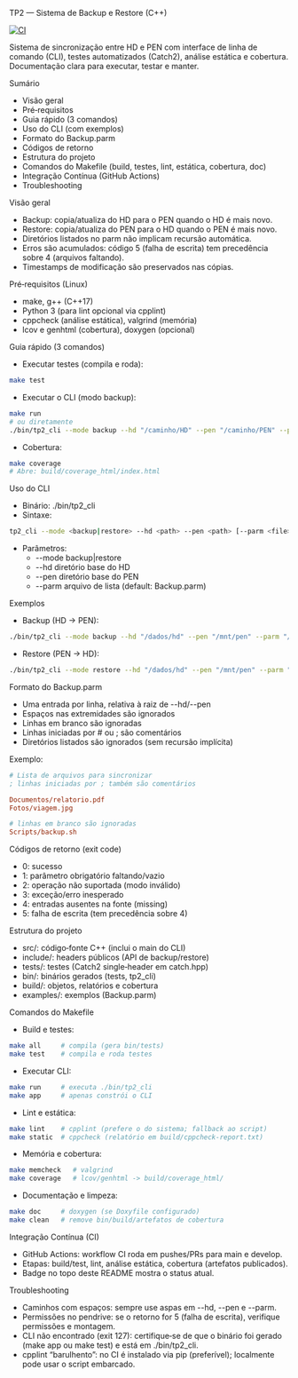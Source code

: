 TP2 — Sistema de Backup e Restore (C++)

[![CI](https://github.com/GabD-S/Tecnica_Programacao_2/actions/workflows/ci.yml/badge.svg)](https://github.com/GabD-S/Tecnica_Programacao_2/actions/workflows/ci.yml)

Sistema de sincronização entre HD e PEN com interface de linha de comando (CLI), testes automatizados (Catch2), análise estática e cobertura. Documentação clara para executar, testar e manter.

Sumário
- Visão geral
- Pré‑requisitos
- Guia rápido (3 comandos)
- Uso do CLI (com exemplos)
- Formato do Backup.parm
- Códigos de retorno
- Estrutura do projeto
- Comandos do Makefile (build, testes, lint, estática, cobertura, doc)
- Integração Contínua (GitHub Actions)
- Troubleshooting

Visão geral
- Backup: copia/atualiza do HD para o PEN quando o HD é mais novo.
- Restore: copia/atualiza do PEN para o HD quando o PEN é mais novo.
- Diretórios listados no parm não implicam recursão automática.
- Erros são acumulados: código 5 (falha de escrita) tem precedência sobre 4 (arquivos faltando).
- Timestamps de modificação são preservados nas cópias.

Pré‑requisitos (Linux)
- make, g++ (C++17)
- Python 3 (para lint opcional via cpplint)
- cppcheck (análise estática), valgrind (memória)
- lcov e genhtml (cobertura), doxygen (opcional)

Guia rápido (3 comandos)
- Executar testes (compila e roda):
```bash
make test
```
- Executar o CLI (modo backup):
```bash
make run
# ou diretamente
./bin/tp2_cli --mode backup --hd "/caminho/HD" --pen "/caminho/PEN" --parm "/caminho/Backup.parm"
```
- Cobertura:
```bash
make coverage
# Abre: build/coverage_html/index.html
```

Uso do CLI
- Binário: ./bin/tp2_cli
- Sintaxe:
```bash
tp2_cli --mode <backup|restore> --hd <path> --pen <path> [--parm <file>]
```
- Parâmetros:
  - --mode backup|restore
  - --hd <path> diretório base do HD
  - --pen <path> diretório base do PEN
  - --parm <file> arquivo de lista (default: Backup.parm)

Exemplos
- Backup (HD -> PEN):
```bash
./bin/tp2_cli --mode backup --hd "/dados/hd" --pen "/mnt/pen" --parm "/dados/Backup.parm"
```
- Restore (PEN -> HD):
```bash
./bin/tp2_cli --mode restore --hd "/dados/hd" --pen "/mnt/pen" --parm "/dados/Backup.parm"
```

Formato do Backup.parm
- Uma entrada por linha, relativa à raiz de --hd/--pen
- Espaços nas extremidades são ignorados
- Linhas em branco são ignoradas
- Linhas iniciadas por # ou ; são comentários
- Diretórios listados são ignorados (sem recursão implícita)

Exemplo:
```ini
# Lista de arquivos para sincronizar
; linhas iniciadas por ; também são comentários

Documentos/relatorio.pdf
Fotos/viagem.jpg

# linhas em branco são ignoradas
Scripts/backup.sh
```

Códigos de retorno (exit code)
- 0: sucesso
- 1: parâmetro obrigatório faltando/vazio
- 2: operação não suportada (modo inválido)
- 3: exceção/erro inesperado
- 4: entradas ausentes na fonte (missing)
- 5: falha de escrita (tem precedência sobre 4)

Estrutura do projeto
- src/: código‑fonte C++ (inclui o main do CLI)
- include/: headers públicos (API de backup/restore)
- tests/: testes (Catch2 single‑header em catch.hpp)
- bin/: binários gerados (tests, tp2_cli)
- build/: objetos, relatórios e cobertura
- examples/: exemplos (Backup.parm)

Comandos do Makefile
- Build e testes:
```bash
make all     # compila (gera bin/tests)
make test    # compila e roda testes
```
- Executar CLI:
```bash
make run     # executa ./bin/tp2_cli
make app     # apenas constrói o CLI
```
- Lint e estática:
```bash
make lint    # cpplint (prefere o do sistema; fallback ao script)
make static  # cppcheck (relatório em build/cppcheck-report.txt)
```
- Memória e cobertura:
```bash
make memcheck   # valgrind
make coverage   # lcov/genhtml -> build/coverage_html/
```
- Documentação e limpeza:
```bash
make doc     # doxygen (se Doxyfile configurado)
make clean   # remove bin/build/artefatos de cobertura
```

Integração Contínua (CI)
- GitHub Actions: workflow CI roda em pushes/PRs para main e develop.
- Etapas: build/test, lint, análise estática, cobertura (artefatos publicados).
- Badge no topo deste README mostra o status atual.

Troubleshooting
- Caminhos com espaços: sempre use aspas em --hd, --pen e --parm.
- Permissões no pendrive: se o retorno for 5 (falha de escrita), verifique permissões e montagem.
- CLI não encontrado (exit 127): certifique‑se de que o binário foi gerado (make app ou make test) e está em ./bin/tp2_cli.
- cpplint “barulhento”: no CI é instalado via pip (preferível); localmente pode usar o script embarcado.
